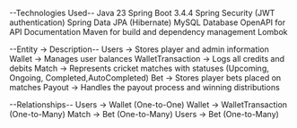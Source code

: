 --Technologies Used--
Java 23
Spring Boot 3.4.4
Spring Security (JWT authentication)
Spring Data JPA (Hibernate)
MySQL Database
OpenAPI for API Documentation
Maven for build and dependency management
Lombok

--Entity -> Description--
Users -> Stores player and admin information
Wallet -> Manages user balances
WalletTransaction -> Logs all credits and debits
Match -> Represents cricket matches with statuses (Upcoming, Ongoing, Completed,AutoCompleted)
Bet -> Stores player bets placed on matches
Payout -> Handles the payout process and winning distributions

--Relationships--
Users -> Wallet (One-to-One)
Wallet -> WalletTransaction (One-to-Many)
Match -> Bet (One-to-Many)
Users -> Bet (One-to-Many)


